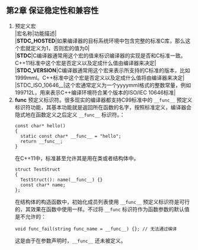 ## 第2章 保证稳定性和兼容性     
1.  预定义宏      
    |宏名称|功能描述|       
    |__STDC_HOSTED__|如果编译器的目标系统环境中包含完整的标准C库，那么这个宏就定义为1，否则宏的值为0|        
    |__STDC__|C编译器通常用这个宏的值来标识编译器的实现是否和C标准一致。C++11标准中这个宏是否定义以及定成什么值由编译器来决定|     
    |__STDC_VERSION__|C编译器通常用这个宏来表示所支持的C标准的版本，比如1999mml。C++标准中这个宏是否定义以及定成什么值将由编译器来决定|       
    |STDC_ISO_10646__|这个宏通常定义为一个yyyymml格式的整数常量，例如199712L，用来表示C++编译环境符合某个版本的ISO/IEC 10646标准|         
2.  __func__ 预定义标识符。很多现实的编译器都支持C99标准中的 `__func__` 预定义标识符功能，其基本功能就是返回所在函数的名字，按照标准定义，编译器会隐式地在函数定义之后定义 `__func__` 标识符。：      
    ```
    const char* hello()
    {
      static const char* __func__ = "hello";
      return __func__;
    }
    ```
    在C++11中，标准甚至允许其是用在类或者结构体中。   
    ```
    struct TestStruct
    {
      TestStruct(): name(__func__) {}
      const char* name;
    };
    ```
    在结构体的构造函数中，初始化成员列表使用 `__func__` 预定义标识符是可行的，其效果在函数中使用一样。不过将 `__func` 标识符作为函数参数的默认值是不允许的：      
    ```
    void func_fail(string func_name = __func__) {}; // 无法通过编译
    ```
    这是由于在参数声明时，`__func__` 还未被定义。     
